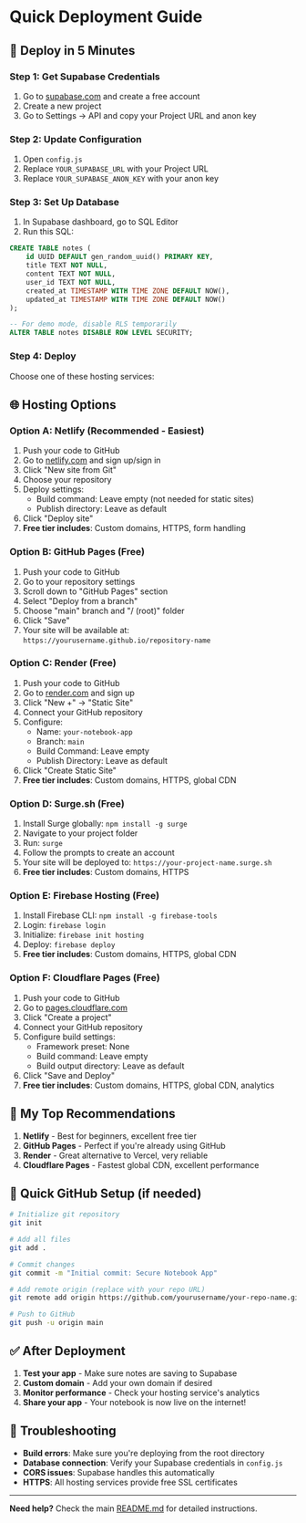 # Quick Deployment Guide

## 🚀 Deploy in 5 Minutes

### Step 1: Get Supabase Credentials
1. Go to [supabase.com](https://supabase.com) and create a free account
2. Create a new project
3. Go to Settings → API and copy your Project URL and anon key

### Step 2: Update Configuration
1. Open `config.js`
2. Replace `YOUR_SUPABASE_URL` with your Project URL
3. Replace `YOUR_SUPABASE_ANON_KEY` with your anon key

### Step 3: Set Up Database
1. In Supabase dashboard, go to SQL Editor
2. Run this SQL:

```sql
CREATE TABLE notes (
    id UUID DEFAULT gen_random_uuid() PRIMARY KEY,
    title TEXT NOT NULL,
    content TEXT NOT NULL,
    user_id TEXT NOT NULL,
    created_at TIMESTAMP WITH TIME ZONE DEFAULT NOW(),
    updated_at TIMESTAMP WITH TIME ZONE DEFAULT NOW()
);

-- For demo mode, disable RLS temporarily
ALTER TABLE notes DISABLE ROW LEVEL SECURITY;
```

### Step 4: Deploy
Choose one of these hosting services:

## 🌐 **Hosting Options**

### **Option A: Netlify (Recommended - Easiest)**
1. Push your code to GitHub
2. Go to [netlify.com](https://netlify.com) and sign up/sign in
3. Click "New site from Git"
4. Choose your repository
5. Deploy settings:
   - Build command: Leave empty (not needed for static sites)
   - Publish directory: Leave as default
6. Click "Deploy site"
7. **Free tier includes**: Custom domains, HTTPS, form handling

### **Option B: GitHub Pages (Free)**
1. Push your code to GitHub
2. Go to your repository settings
3. Scroll down to "GitHub Pages" section
4. Select "Deploy from a branch"
5. Choose "main" branch and "/ (root)" folder
6. Click "Save"
7. Your site will be available at: `https://yourusername.github.io/repository-name`

### **Option C: Render (Free)**
1. Push your code to GitHub
2. Go to [render.com](https://render.com) and sign up
3. Click "New +" → "Static Site"
4. Connect your GitHub repository
5. Configure:
   - Name: `your-notebook-app`
   - Branch: `main`
   - Build Command: Leave empty
   - Publish Directory: Leave as default
6. Click "Create Static Site"
7. **Free tier includes**: Custom domains, HTTPS, global CDN

### **Option D: Surge.sh (Free)**
1. Install Surge globally: `npm install -g surge`
2. Navigate to your project folder
3. Run: `surge`
4. Follow the prompts to create an account
5. Your site will be deployed to: `https://your-project-name.surge.sh`
6. **Free tier includes**: Custom domains, HTTPS

### **Option E: Firebase Hosting (Free)**
1. Install Firebase CLI: `npm install -g firebase-tools`
2. Login: `firebase login`
3. Initialize: `firebase init hosting`
4. Deploy: `firebase deploy`
5. **Free tier includes**: Custom domains, HTTPS, global CDN

### **Option F: Cloudflare Pages (Free)**
1. Push your code to GitHub
2. Go to [pages.cloudflare.com](https://pages.cloudflare.com)
3. Click "Create a project"
4. Connect your GitHub repository
5. Configure build settings:
   - Framework preset: None
   - Build command: Leave empty
   - Build output directory: Leave as default
6. Click "Save and Deploy"
7. **Free tier includes**: Custom domains, HTTPS, global CDN, analytics

## 🎯 **My Top Recommendations**

1. **Netlify** - Best for beginners, excellent free tier
2. **GitHub Pages** - Perfect if you're already using GitHub
3. **Render** - Great alternative to Vercel, very reliable
4. **Cloudflare Pages** - Fastest global CDN, excellent performance

## 📝 **Quick GitHub Setup (if needed)**

```bash
# Initialize git repository
git init

# Add all files
git add .

# Commit changes
git commit -m "Initial commit: Secure Notebook App"

# Add remote origin (replace with your repo URL)
git remote add origin https://github.com/yourusername/your-repo-name.git

# Push to GitHub
git push -u origin main
```

## ✅ **After Deployment**

1. **Test your app** - Make sure notes are saving to Supabase
2. **Custom domain** - Add your own domain if desired
3. **Monitor performance** - Check your hosting service's analytics
4. **Share your app** - Your notebook is now live on the internet!

## 🔧 **Troubleshooting**

- **Build errors**: Make sure you're deploying from the root directory
- **Database connection**: Verify your Supabase credentials in `config.js`
- **CORS issues**: Supabase handles this automatically
- **HTTPS**: All hosting services provide free SSL certificates

---

**Need help?** Check the main [README.md](README.md) for detailed instructions.